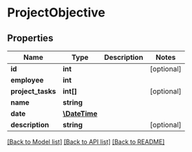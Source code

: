 # ProjectObjective

## Properties
Name | Type | Description | Notes
------------ | ------------- | ------------- | -------------
**id** | **int** |  | [optional] 
**employee** | **int** |  | 
**project_tasks** | **int[]** |  | [optional] 
**name** | **string** |  | 
**date** | [**\DateTime**](\DateTime.md) |  | 
**description** | **string** |  | [optional] 

[[Back to Model list]](../README.md#documentation-for-models) [[Back to API list]](../README.md#documentation-for-api-endpoints) [[Back to README]](../README.md)


